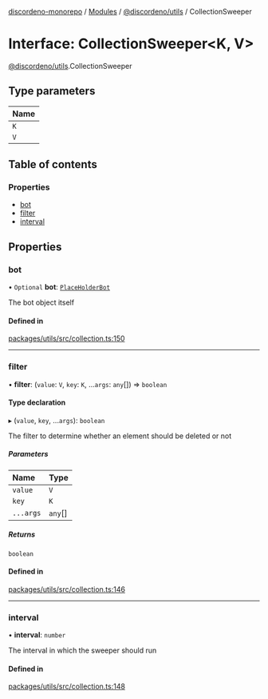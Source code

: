 [discordeno-monorepo](../README.md) / [Modules](../modules.md) / [@discordeno/utils](../modules/discordeno_utils.md) / CollectionSweeper

# Interface: CollectionSweeper<K, V\>

[@discordeno/utils](../modules/discordeno_utils.md).CollectionSweeper

## Type parameters

| Name |
| :--- |
| `K`  |
| `V`  |

## Table of contents

### Properties

- [bot](discordeno_utils.CollectionSweeper.md#bot)
- [filter](discordeno_utils.CollectionSweeper.md#filter)
- [interval](discordeno_utils.CollectionSweeper.md#interval)

## Properties

### bot

• `Optional` **bot**: [`PlaceHolderBot`](discordeno_utils.PlaceHolderBot.md)

The bot object itself

#### Defined in

[packages/utils/src/collection.ts:150](https://github.com/deepsarda/discordeno/blob/c6dc30bb/packages/utils/src/collection.ts#L150)

---

### filter

• **filter**: (`value`: `V`, `key`: `K`, ...`args`: `any`[]) => `boolean`

#### Type declaration

▸ (`value`, `key`, ...`args`): `boolean`

The filter to determine whether an element should be deleted or not

##### Parameters

| Name      | Type    |
| :-------- | :------ |
| `value`   | `V`     |
| `key`     | `K`     |
| `...args` | `any`[] |

##### Returns

`boolean`

#### Defined in

[packages/utils/src/collection.ts:146](https://github.com/deepsarda/discordeno/blob/c6dc30bb/packages/utils/src/collection.ts#L146)

---

### interval

• **interval**: `number`

The interval in which the sweeper should run

#### Defined in

[packages/utils/src/collection.ts:148](https://github.com/deepsarda/discordeno/blob/c6dc30bb/packages/utils/src/collection.ts#L148)
